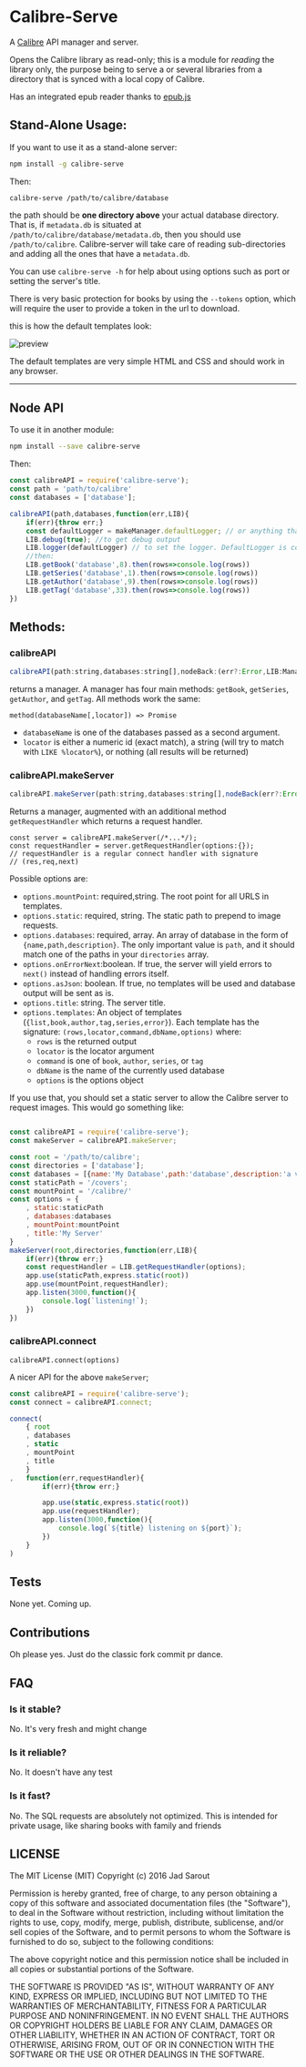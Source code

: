 # Calibre-Serve

A [Calibre](https://calibre-ebook.com/) API manager and server.

Opens the Calibre library as read-only; this is a module for *reading* the library only, the purpose being to serve a or several libraries from a directory that is synced with a local copy of Calibre.

Has an integrated epub reader thanks to [epub.js](https://github.com/futurepress/epub.js/)

## Stand-Alone Usage:

If you want to use it as a stand-alone server:

```sh
npm install -g calibre-serve
```

Then:
```
calibre-serve /path/to/calibre/database
```

the path should be **one directory above** your actual database directory. That is, if `metadata.db` is situated at `/path/to/calibre/database/metadata.db`, then you should use `/path/to/calibre`. Calibre-server will take care of reading sub-directories and adding all the ones that have a `metadata.db`.

You can use `calibre-serve -h` for help about using options such as port or setting the server's title.

There is very basic protection for books by using the `--tokens` option, which will require the user to provide a token in the url to download.

this is how the default templates look:

![preview](preview.png?raw=true)

The default templates are very simple HTML and CSS and should work in any browser.

----

## Node API

To use it in another module:

```sh
npm install --save calibre-serve
```
Then:

```js
const calibreAPI = require('calibre-serve');
const path = 'path/to/calibre'
const databases = ['database'];

calibreAPI(path,databases,function(err,LIB){
	if(err){throw err;}
	const defaultLogger = makeManager.defaultLogger; // or anything that has `log` and `error`
	LIB.debug(true); //to get debug output
	LIB.logger(defaultLogger) // to set the logger. DefaultLogger is console.
	//then:
	LIB.getBook('database',8).then(rows=>console.log(rows))
	LIB.getSeries('database',1).then(rows=>console.log(rows))
	LIB.getAuthor('database',9).then(rows=>console.log(rows))
	LIB.getTag('database',33).then(rows=>console.log(rows))
})

```

## Methods:


### calibreAPI

```js
calibreAPI(path:string,databases:string[],nodeBack:(err?:Error,LIB:Manager))=>void
```

returns a manager. A manager has four main methods: `getBook`, `getSeries`, `getAuthor`, and `getTag`. All methods work the same:

`method(databaseName[,locator]) => Promise`

 - `databaseName` is one of the databases passed as a second argument.
 - `locator` is either a numeric id (exact match), a string (will try to match with `LIKE %locator%`), or nothing (all results will be returned)


### calibreAPI.makeServer

```js
calibreAPI.makeServer(path:string,databases:string[],nodeBack(err?:Error,LIB:manager))=>void
```

Returns a manager, augmented with an additional method `getRequestHandler` which returns a request handler.

```
const server = calibreAPI.makeServer(/*...*/);
const requestHandler = server.getRequestHandler(options:{});
// requestHandler is a regular connect handler with signature
// (res,req,next)
```

Possible options are:
 - `options.mountPoint`: required,string. The root point for all URLS in templates.
 - `options.static`: required, string. The static path to prepend to image requests.
 - `options.databases`: required, array. An array of database in the form of `{name,path,description}`. The only important value is `path`, and it should match one of the paths in your `directories` array.
 - `options.onErrorNext`:boolean. If true, the server will yield errors to `next()` instead of handling errors itself.
 - `options.asJson`: boolean. If true, no templates will be used and database output will be sent as is.
 - `options.title`: string. The server title.
 - `options.templates`: An object of templates (`{list,book,author,tag,series,error}`). Each template has the signature: `(rows,locator,command,dbName,options)` where:
 	- `rows` is the returned output
 	- `locator` is the locator argument
 	- `command` is one of `book`, `author`, `series`, or `tag`
 	- `dbName` is the name of the currently used database
 	- `options` is the options object

If you use that, you should set a static server to allow the Calibre server to request images. This would go something like:

```js

const calibreAPI = require('calibre-serve');
const makeServer = calibreAPI.makeServer;

const root = '/path/to/calibre';
const directories = ['database'];
const databases = [{name:'My Database',path:'database',description:'a very nice database'}]
const staticPath = '/covers';
const mountPoint = '/calibre/'
const options = {
	, static:staticPath
	, databases:databases
	, mountPoint:mountPoint
	, title:'My Server'
}
makeServer(root,directories,function(err,LIB){
	if(err){throw err;}
	const requestHandler = LIB.getRequestHandler(options);
	app.use(staticPath,express.static(root))
	app.use(mountPoint,requestHandler);
	app.listen(3000,function(){
		console.log(`listening!`);
	})
})
```

### calibreAPI.connect

```
calibreAPI.connect(options)
```

A nicer API for the above `makeServer`;

```js
const calibreAPI = require('calibre-serve');
const connect = calibreAPI.connect;

connect(
	{ root
	, databases
	, static
	, mountPoint
	, title
	}
,	function(err,requestHandler){
		if(err){throw err;}

		app.use(static,express.static(root))
		app.use(requestHandler);
		app.listen(3000,function(){
			console.log(`${title} listening on ${port}`);
		})
	}
)
```

## Tests

None yet. Coming up.

## Contributions

Oh please yes. Just do the classic fork commit pr dance.

## FAQ

### Is it stable?

No. It's very fresh and might change

### Is it reliable?

No. It doesn't have any test

### Is it fast?

No. The SQL requests are absolutely not optimized. This is intended for private usage, like sharing books with family and friends


## LICENSE

The MIT License (MIT)
Copyright (c) 2016 Jad Sarout

Permission is hereby granted, free of charge, to any person obtaining a copy of this software and associated documentation files (the "Software"), to deal in the Software without restriction, including without limitation the rights to use, copy, modify, merge, publish, distribute, sublicense, and/or sell copies of the Software, and to permit persons to whom the Software is furnished to do so, subject to the following conditions:

The above copyright notice and this permission notice shall be included in all copies or substantial portions of the Software.

THE SOFTWARE IS PROVIDED "AS IS", WITHOUT WARRANTY OF ANY KIND, EXPRESS OR IMPLIED, INCLUDING BUT NOT LIMITED TO THE WARRANTIES OF MERCHANTABILITY, FITNESS FOR A PARTICULAR PURPOSE AND NONINFRINGEMENT. IN NO EVENT SHALL THE AUTHORS OR COPYRIGHT HOLDERS BE LIABLE FOR ANY CLAIM, DAMAGES OR OTHER LIABILITY, WHETHER IN AN ACTION OF CONTRACT, TORT OR OTHERWISE, ARISING FROM, OUT OF OR IN CONNECTION WITH THE SOFTWARE OR THE USE OR OTHER DEALINGS IN THE SOFTWARE.